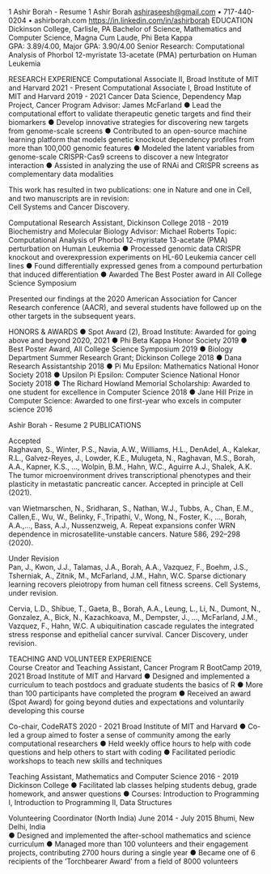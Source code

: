 
1
 Ashir Borah - Resume   1 
Ashir Borah ashiraseesh@gmail.com • 717-440-0204 • ashirborah.com 
https://in.linkedin.com/in/ashirborah 
EDUCATION 
 Dickinson College, Carlisle, PA 
Bachelor of Science, Mathematics and Computer Science, Magna Cum Laude, Phi Beta Kappa  
GPA: 3.89/4.00, Major GPA: 3.90/4.00 
Senior Research: Computational Analysis of Phorbol 12-myristate 13-acetate (PMA) perturbation on Human Leukemia 
 
RESEARCH EXPERIENCE 
 Computational Associate II, Broad Institute of MIT and Harvard                          2021 - Present 
Computational Associate I, Broad Institute of MIT and Harvard                               2019 - 2021 
Cancer Data Science, Dependency Map Project, Cancer Program 
Advisor: James McFarland 
●  Lead the computational effort to validate therapeutic genetic targets and find their biomarkers 
●  Develop innovative strategies for discovering new targets from genome-scale screens 
●  Contributed to an open-source machine learning platform that models genetic knockout dependency profiles from 
more than 100,000 genomic features 
●  Modeled the latent variables from  genome-scale CRISPR-Cas9 screens to discover a new Integrator interaction 
●  Assisted in analyzing the use of RNAi and CRISPR screens as complementary data modalities 
 
  This work has resulted in two publications: one in Nature and one in Cell, and two manuscripts are in revision:   
   Cell Systems and Cancer Discovery. 
 
Computational Research Assistant, Dickinson College                     2018 - 2019 
Biochemistry and Molecular Biology 
Advisor: Michael Roberts 
Topic: Computational Analysis of Phorbol 12-myristate 13-acetate (PMA) perturbation on Human Leukemia 
●  Processed genomic data CRISPR knockout and overexpression experiments on HL-60 Leukemia cancer cell lines 
●  Found differentially expressed genes from a compound perturbation that induced differentiation 
●  Awarded The Best Poster award in All College Science Symposium 
 
  Presented our findings at the 2020 American Association for Cancer Research conference (AACR), and several 
students have followed up on the other targets in the subsequent years. 
 
HONORS & AWARDS 
 ●  Spot Award (2), Broad Institute: Awarded for going above and beyond                                   2020, 2021 
●  Phi Beta Kappa Honor Society                         2019 
●  Best Poster Award, All College Science Symposium                   2019 
●  Biology Department Summer Research Grant; Dickinson College                2018 
●  Dana Research Assistantship                         2018 
●  Pi Mu Epsilon: Mathematics National Honor Society                   2018 
●  Upsilon Pi Epsilon: Computer Science National Honor Society                 2018 
●  The Richard Howland Memorial Scholarship: Awarded to one student for excellence in Computer Science      2018 
●  Jane Hill Prize in Computer Science: Awarded to one first-year who excels in computer science         2016 
 
 Ashir Borah - Resume   2 
PUBLICATIONS 
 
Accepted  
Raghavan, S., Winter, P.S., Navia, A.W., Williams, H.L., DenAdel, A., Kalekar, R.L., Galvez-Reyes, J., Lowder, K.E., Mulugeta, N., 
Raghavan, M.S., Borah, A.A., Kapner, K.S., ..., Wolpin, B.M., Hahn, W.C.,  Aguirre A.J., Shalek, A.K. The tumor 
microenvironment drives transcriptional phenotypes and their plasticity in metastatic pancreatic cancer. Accepted in 
principle at Cell (2021). 
 
van Wietmarschen, N., Sridharan, S., Nathan, W.J., Tubbs, A., Chan, E.M., Callen,E., Wu, W., Belinky, F.,Tripathi, V., Wong, N., 
Foster, K., ..., Borah, A.A.,..., Bass, A.J., Nussenzweig, A. Repeat expansions confer WRN dependence in 
microsatellite-unstable cancers. Nature 586, 292–298 (2020). 
 
Under Revision  
Pan, J., Kwon, J.J., Talamas, J.A., Borah, A.A., Vazquez, F., Boehm, J.S., Tsherniak, A., Zitnik, M., McFarland, J.M., Hahn, W.C. 
Sparse dictionary learning recovers pleiotropy from human cell fitness screens. Cell Systems, under revision. 
 
Cervia, L.D., Shibue, T., Gaeta, B., Borah, A.A., Leung, L., Li, N., Dumont, N., Gonzalez, A., Bick, N., Kazachkoava, M., 
Dempster, J., ..., McFarland, J.M., Vazquez, F., Hahn, W.C. A ubiquitination cascade regulates the integrated stress response 
and epithelial cancer survival. Cancer Discovery, under revision. 
 
TEACHING AND VOLUNTEER EXPERIENCE  
Course Creator and Teaching Assistant, Cancer Program R BootCamp                  2019, 2021 
Broad Institute of MIT and Harvard 
●  Designed and implemented a curriculum to teach postdocs and graduate students the basics of R 
●  More than 100 participants have completed the program 
●  Received an award (Spot Award) for going beyond duties and expectations and voluntarily developing this course 
 
Co-chair, CodeRATS                             2020 - 2021 
Broad Institute of MIT and Harvard 
●  Co-led a group aimed to foster a sense of community among the early computational researchers 
●  Held weekly office hours to help with code questions and help others to start with coding 
●  Facilitated periodic workshops to teach new skills and techniques 
 
Teaching Assistant,  Mathematics and Computer Science                   2016 - 2019 
Dickinson College 
●  Facilitated lab classes helping students debug, grade homework, and answer questions 
●  Courses: Introduction to Programming I, Introduction to Programming  II, Data Structures 
 
Volunteering Coordinator (North India)                    June 2014 - July 2015 
Bhumi, New Delhi, India  
●  Designed and implemented the after-school mathematics and science curriculum 
●  Managed more than 100 volunteers and their engagement projects, contributing 2700 hours  during a single year 
●  Became one of 6 recipients of the ‘Torchbearer Award’ from a field of 8000 volunteers 
 